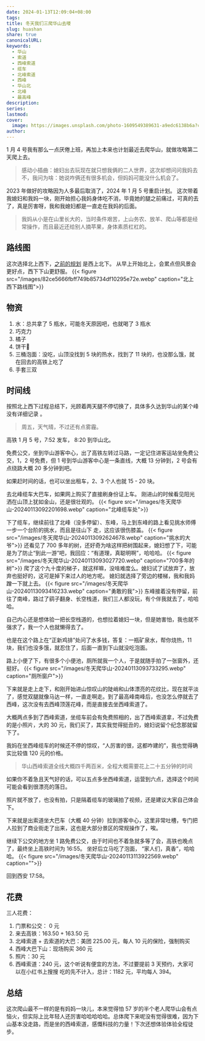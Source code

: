 ```yaml
---
date: 2024-01-13T12:09:04+08:00
tags: 
title: 冬天我们三爬华山去喽
slug: huashan
share: true
canonicalURL: 
keywords:
  - 华山
  - 索道
  - 西峰索道
  - 缆车
  - 北峰索道
  - 西峰
  - 华山北
  - 北峰
  - 最高峰
description: 
series: 
lastmod: 
cover:
  image: https://images.unsplash.com/photo-1609549389631-a9edc6138b6a?crop=entropy&cs=tinysrgb&fit=max&fm=jpg&ixid=M3wzNjAwOTd8MHwxfHNlYXJjaHw2fHxodWFzaGFufGVufDB8MHx8fDE3MDUxMjAxMjJ8MA&ixlib=rb-4.0.3&q=80&w=720
author: 
---
```


1 月 4 号我有那么一点厌倦上班，再加上本来也计划最近去爬华山，就做攻略第二天爬上去。
> 感动小插曲：媳妇出去玩现在就只想我俩的二人世界，这次却想问问我妈去不，我问为啥：她说咋俩还有很多机会，但妈妈可能没什么机会了。

2023 年做好的攻略因为人多最后取消了，2024 年 1 月 5 号重启计划。
这次带着我媳妇和我妈一块，刚开始担心我妈身体吃不消，毕竟她的腿之前痛过，可真的去了，真是厉害呀，我和我媳妇都是一直走在我妈的后面。
> 我妈从小是在山里长大的，当时条件艰苦，上山务农、放羊、爬山等都是经常操作，而且最近还给别人摘苹果，身体素质杠杠的。
## 路线图
这次选择北上西下，[之前的规划](https://whimsical.com/W6EzdUTkMzpnN5P3n7XCU1) 是西上北下。
从早上开始北上，会累点但风景会更好点，西下下山更舒服。
{{< figure src="/images/82ce5666fbff749b85734df10295e72e.webp" caption="北上西下路线图">}}



## 物资
1. 水：总共拿了 5 瓶水，可能冬天原因吧，也就喝了 3 瓶水
2. 巧克力
3. 橘子
4. 饼干🍪
5. 三桶泡面：没吃，山顶没找到 5 块的热水，找到了 11 块的，也没那么饿，就在回去的高铁上吃了
6. 手套三双
## 时间线
按照北上西下过程总结下，光顾着两天腿不停切换了，具体多久达到华山的某个峰没有详细记录 。

> 周五，天气晴，不过还有点雾霾。

高铁 1 月 5 号，7:52 发车， 8:20 到华山北。

免费公交，坐到华山游客中心，出了高铁左转过马路，一定记住进客运站坐免费公交，1，2 号免费，但 1 号到华山游客中心是一条直线，大概 13 分钟到，2 号会有点绕路大概 20 多分钟到吧。

如果赶时间的话，也可以坐出租车，2、3 个人也就 15 - 20 块。

去北峰缆车大巴车，如果网上购买了直接刷身份证上车。 刚进山的时候看见阳光洒在山顶上犹如金山，还是很壮观的。
  {{< figure src="/images/冬天爬华山-20240113092201698.webp" caption="北峰缆车处">}}

下了缆车，继续前往了北峰（没多停留）、东峰，马上到东峰的路上看见挑水师傅一步一个台阶的挑水，而且是往山下 走，这应该很伤膝盖。
{{< figure src="/images/冬天爬华山-20240113092624678.webp" caption="挑水的大爷">}}
还看见了 700 多年的树，还好奇为啥这样把树围起来，媳妇想了下，可能是为了防止“到此一游”吧，我回应：“有道理，真聪明啊”，哈哈哈。
{{< figure src="/images/冬天爬华山-20240113093027720.webp" caption="700多年的树">}}
爬了这个九十度的梯子，就这样嘛，没啥难度么。媳妇试了试放弃了，放弃也挺好的，这可是掉下来过人的地方呢。
媳妇就选择了旁边的楼梯，我和我妈蹭一下就上去。
{{< figure src="/images/冬天爬华山-20240113093416233.webp" caption="勇敢的我">}}
东峰接着没有停留，前往了南峰，路过了鹞子翻身、长空栈道，我们三人都没玩，有个伴我就去了，哈哈哈。

自己内心还是想体验一把长空栈道的，也想拉着媳妇一块，但是她害怕，我也就不强求了，我一个人也就懒得去了。

也是在这个路上在“正新鸡排”处问了水多钱，答复：一瓶矿泉水，帮你烧热，11 块，我们也没多饿，就忍住了，后面一直到下山就没吃泡面。

路上小便了下，有很多个小便池，厕所就我一个人，于是就随手拍了一张窗外，还挺好。
{{< figure src="/images/冬天爬华山-20240113093733295.webp" caption="厕所窗户">}}

下来就是走上走下，和刚开始进山惊叹山的陡峭和山体漂亮的花纹比，现在就平淡了，感觉双腿就像马达一样，一直走啊走。到了最高峰南峰后，也没怎么停就去了西峰，这次没有去西峰顶莲花峰，而是直接去坐西峰索道了。

大概两点多到了西峰索道，坐缆车前会有免费照相的，出了西峰索道拿，不过免费的是小照片，大的 30 元，我们买了，其实我觉得挺丑的，媳妇说留个纪念那就留下了。

我妈在坐西峰缆车的时候还不停的惊叹，“人厉害的很，这都咋建的”，我也觉得确实比较值 120 元的价格。

> 华山西峰索道全线大概四千两百米，全程大概需要花上二十五分钟的时间

如果你不着急且天气好的话，可以五点多坐西峰索道，运营到六点，选择这个时间可能会看到很漂亮的落日。

照片就不放了，也没有拍，只是隔着缆车的玻璃拍了视频，还是建议大家自己体会下。

下来就是出索道坐大巴车（大概 40 分钟）拉到游客中心，这里非常吐槽，专门把人拉到了商业街走了出来，这也是大部分景区的常规操作了，唉。

继续下公交的地方坐 1 路免费公交，由于时间也不着急就多等了会，高铁也晚点了，最终坐上高铁时间为 16:55。
坐好后立马吃了泡面， “家人们，真香”，哈哈哈。
{{< figure src="/images/冬天爬华山-20240113113922569.webp" caption="">}}

回到西安 17:58。

## 花费
三人花费：
1. 门票和公交： 0 元
2. 来去高铁：163.50 + 163.50 元
3. 北峰索道 + 去索道的大巴：美团 225.00 元，每人 10 元的保险，强制购买
4. 西峰大巴下山：现场购买 360 元
5. 照片：30 元
6. 西峰索道：240 元，这个听说有便宜的方法，不过要提前 3 天预约，大家可以在小红书上搜搜
吃的先不计入，总计：1182 元，平均每人 394。
## 总结
这次爬山最不一样的是有妈妈一块儿，本来觉得怕 57 岁的半个老人爬华山会有点恼火，但实际上比年轻人还厉害哈哈哈哈哈。总体爬下来呢没有觉得很难，因为下山基本没走路，而是坐的西峰索道，感慨科技的力量！下次还想体验体验全程徒步。